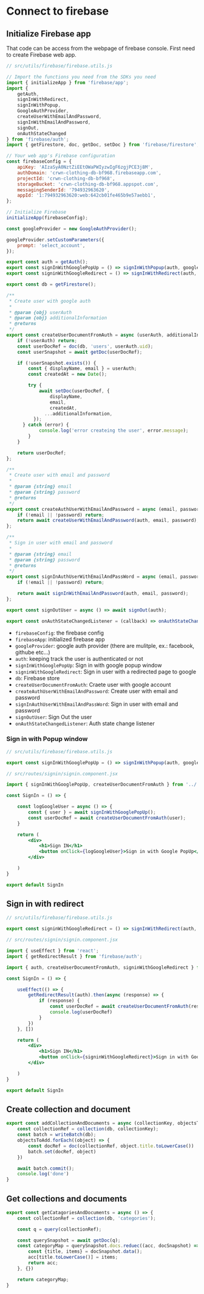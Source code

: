 # Connect to firebase

## Initialize Firebase app

That code can be access from the webpage of firebase console.
First need to create Firebase web app.

```js
// src/utils/firebase/firebase.utils.js

// Import the functions you need from the SDKs you need
import { initializeApp } from 'firebase/app';
import {
    getAuth,
    signInWithRedirect,
    signInWithPopup,
    GoogleAuthProvider,
    createUserWithEmailAndPassword,
    signInWithEmailAndPassword,
    signOut,
    onAuthStateChanged
} from 'firebase/auth';
import { getFirestore, doc, getDoc, setDoc } from 'firebase/firestore';

// Your web app's Firebase configuration
const firebaseConfig = {
    apiKey: 'AIzaSyA0NztZiEEtOWaPWIyzwIgF6zgjPCE3j8M',
    authDomain: 'crwn-clothing-db-bf968.firebaseapp.com',
    projectId: 'crwn-clothing-db-bf968',
    storageBucket: 'crwn-clothing-db-bf968.appspot.com',
    messagingSenderId: '794932963620',
    appId: '1:794932963620:web:642cb01fe465b9e57aebb1',
};

// Initialize Firebase
initializeApp(firebaseConfig);

const googleProvider = new GoogleAuthProvider();

googleProvider.setCustomParameters({
    prompt: 'select_account',
});

export const auth = getAuth();
export const signInWithGooglePopUp = () => signInWithPopup(auth, googleProvider);
export const signinWithGoogleRedirect = () => signInWithRedirect(auth, googleProvider);

export const db = getFirestore();

/**
 * Create user with google auth
 *
 * @param {obj} userAuth
 * @param {obj} additionalInformation
 * @returns
 */
export const createUserDocumentFromAuth = async (userAuth, additionalInformation = {}) => {
    if (!userAuth) return;
    const userDocRef = doc(db, 'users', userAuth.uid);
    const userSnapshot = await getDoc(userDocRef);

    if (!userSnapshot.exists()) {
        const { displayName, email } = userAuth;
        const createdAt = new Date();

        try {
            await setDoc(userDocRef, {
                displayName,
                email,
                createdAt,
              ...additionalInformation,
          });
      } catch (error) {
            console.log('error createing the user', error.message);
        }
    }

    return userDocRef;
};

/**
 * Create user with email and password
 *
 * @param {string} email
 * @param {string} password
 * @returns
 */
export const createAuthUserWithEmailAndPassword = async (email, password) => {
    if (!email || !password) return;
    return await createUserWithEmailAndPassword(auth, email, password);
};

/**
 * Sign in user with email and password
 *
 * @param {string} email
 * @param {string} password
 * @returns
 */
export const signInAuthUserWithEmailAndPassWord = async (email, password) => {
    if (!email || !password) return;

    return await signInWithEmailAndPassword(auth, email, password);
};

export const signOutUser = async () => await signOut(auth);

export const onAuthStateChangedListener = (callback) => onAuthStateChanged(auth, callback)
```

- ```firebaseConfig```: the firebase config
- ```firebaseApp```: initialized firebase app
- ```googleProvider```: google auth provider (there are mulitple, ex.: facebook, githube etc...)
- ```auth```: keeping track the user is authenticated or not
- ```signInWithGooglePopUp```: Sign in with google popup window
- ```signinWithGoogleRedirect```: Sign in user with a redirected page to google
- ```db```: Firebase store
- ```createUserDocumentFromAuth```: Craete user with google account
- ```createAuthUserWithEmailAndPassword```: Create user with email and password
- ```signInAuthUserWithEmailAndPassWord```: Sign in user with email and password
- ```signOutUser```: Sign Out the user
- ```onAuthStateChangedListener```: Auth state change listener

### Sign in with Popup window
```js
// src/utils/firebase/firebase.utils.js

export const signInWithGooglePopUp = () => signInWithPopup(auth, googleProvider);
```

```jsx
// src/routes/signin/signin.component.jsx

import { signInWithGooglePopUp, createUserDocumentFromAuth } from '../../utils/firebase/firebase.utils'

const SignIn = () => {

    const logGoogleUser = async () => {
        const { user } = await signInWithGooglePopUp();
        const userDocRef = await createUserDocumentFromAuth(user);
    }

    return (
        <div>
            <h1>Sign IN</h1>
            <button onClick={logGoogleUser}>Sign in with Google PopUp</button>
        </div>

    )
}

export default SignIn
```

## Sign in with redirect 

```js
// src/utils/firebase/firebase.utils.js

export const signinWithGoogleRedirect = () => signInWithRedirect(auth, googleProvider)
```

```jsx
// src/routes/signin/signin.component.jsx

import { useEffect } from 'react';
import { getRedirectResult } from 'firebase/auth';

import { auth, createUserDocumentFromAuth, signinWithGoogleRedirect } from '../../utils/firebase/firebase.utils'

const SignIn = () => {

    useEffect(() => {
        getRedirectResult(auth).then(async (response) => {
            if (response) {
                const userDocRef = await createUserDocumentFromAuth(response.user)
                console.log(userDocRef)
            }
        })
    }, [])

    return (
        <div>
            <h1>Sign IN</h1>
            <button onClick={signinWithGoogleRedirect}>Sign in with Google PopUp</button>
        </div>

    )
}

export default SignIn
```

## Create collection and document
```js
export const addCollectionAndDocuments = async (collectionKey, objectsToAdd) => {
    const collectionRef = collection(db, collectionKey);
    const batch = writeBatch(db);
    objectsToAdd.forEach((object) => {
        const docRef = doc(collectionRef, object.title.toLowerCase())
        batch.set(docRef, object)
    })

    await batch.commit();
    console.log('done')
}
```

## Get collections and documents
```js
export const getCatagoriesAndDocuments = async () => {
    const collectionRef = collection(db, 'categories');

    const q = query(collectionRef);

    const querySnapshot = await getDoc(q);
    const categoryMap = querySnapshot.docs.reduec((acc, docSnapshot) => {
        const {title, items} = docSnapshot.data();
        acc[title.toLowerCase()] = items;
        return acc;
    }, {})

    return categoryMap;
}
```


